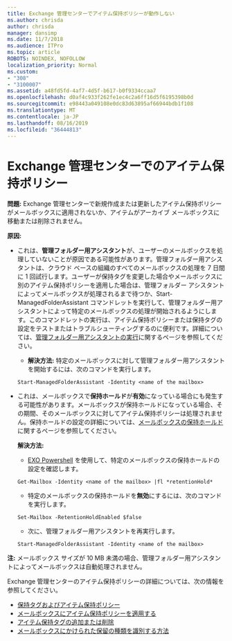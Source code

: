 ```yaml
---
title: Exchange 管理センターでアイテム保持ポリシーが動作しない
ms.author: chrisda
author: chrisda
manager: dansimp
ms.date: 11/7/2018
ms.audience: ITPro
ms.topic: article
ROBOTS: NOINDEX, NOFOLLOW
localization_priority: Normal
ms.custom:
- "308"
- "3100007"
ms.assetid: a48fd5fd-4af7-4d5f-b617-b0f9334ccaa7
ms.openlocfilehash: d0af4c933f262fe1ec4c2a6ff16d5f6195398b0d
ms.sourcegitcommit: e98443a049108e0dc83d63895af66944bdb1f108
ms.translationtype: MT
ms.contentlocale: ja-JP
ms.lasthandoff: 08/16/2019
ms.locfileid: "36444813"
---
```

# <a name="retention-policies-in-exchange-admin-center"></a>Exchange 管理センターでのアイテム保持ポリシー

 **問題:** Exchange 管理センターで新規作成または更新したアイテム保持ポリシーがメールボックスに適用されないか、アイテムがアーカイブ メールボックスに移動または削除されません。 
  
 **原因:**
  
- これは、**管理フォルダー用アシスタント**が、ユーザーのメールボックスを処理していないことが原因である可能性があります。管理フォルダー用アシスタントは、クラウド ベースの組織のすべてのメールボックスの処理を 7 日間に 1 回試行します。ユーザーが保持タグを変更した場合やメールボックスに別のアイテム保持ポリシーを適用した場合は、管理フォルダー アシスタントによってメールボックスが処理されるまで待つか、Start-ManagedFolderAssistant コマンドレットを実行して、管理フォルダー用アシスタントによって特定のメールボックスの処理が開始されるようにします。このコマンドレットの実行は、アイテム保持ポリシーまたは保持タグの設定をテストまたはトラブルシューティングするのに便利です。詳細については、[管理フォルダー用アシスタントの実行](https://msdn.microsoft.com/library/gg271153%28v=exchsrvcs.149%29.aspx#managedfolderassist)に関するページを参照してください。
    
  - **解決方法:** 特定のメールボックスに対して管理フォルダー用アシスタントを開始するには、次のコマンドを実行します。
    
  ```
  Start-ManagedFolderAssistant -Identity <name of the mailbox>
  ```

- これは、メールボックスで**保持ホールド**が**有効**になっている場合にも発生する可能性があります。メールボックスが保持ホールドになっている場合、その期間、そのメールボックスに対してアイテム保持ポリシーは処理されません。保持ホールドの設定の詳細については、[メールボックスの保持ホールド](https://docs.microsoft.com/exchange/security-and-compliance/messaging-records-management/mailbox-retention-hold)に関するページを参照してください。
    
    **解決方法:**
    
  - [EXO Powershell](https://docs.microsoft.com/powershell/exchange/exchange-online/connect-to-exchange-online-powershell/connect-to-exchange-online-powershell?view=exchange-ps) を使用して、特定のメールボックスの保持ホールドの設定を確認します。
    
  ```
  Get-Mailbox -Identity <name of the mailbox> |fl *retentionHold*
  ```

  - 特定のメールボックスの保持ホールドを**無効**にするには、次のコマンドを実行します。
    
  ```
  Set-Mailbox -RetentionHoldEnabled $false
  ```

  - 次に、管理フォルダー用アシスタントを再実行します。
    
  ```
  Start-ManagedFolderAssistant -Identity <name of the mailbox>
  ```

 **注:** メールボックス サイズが 10 MB 未満の場合、管理フォルダー用アシスタントによってメールボックスは自動処理されません。
 
Exchange 管理センターのアイテム保持ポリシーの詳細については、次の情報を参照してください。
- [保持タグおよびアイテム保持ポリシー](https://docs.microsoft.com/en-us/exchange/security-and-compliance/messaging-records-management/retention-tags-and-policies)
- [メールボックスにアイテム保持ポリシーを適用する](https://docs.microsoft.com/en-us/exchange/security-and-compliance/messaging-records-management/apply-retention-policy)
- [アイテム保持タグの追加または削除](https://docs.microsoft.com/en-us/exchange/security-and-compliance/messaging-records-management/add-or-remove-retention-tags)
- [メールボックスにかけられた保留の種類を識別する方法](https://docs.microsoft.com/en-us/office365/securitycompliance/identify-a-hold-on-an-exchange-online-mailbox)
